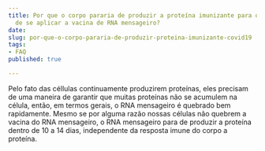 ```yaml
---
title: Por que o corpo pararia de produzir a proteína imunizante para o COVID-19 depois
  de se aplicar a vacina de RNA mensageiro?
date: 
slug: por-que-o-corpo-pararia-de-produzir-proteina-imunizante-covid19
tags:
- FAQ
published: true

---
```

Pelo fato das céllulas continuamente produzirem proteínas, eles precisam de uma maneira de garantir que muitas proteínas não se acumulem na célula, então, em termos gerais, o RNA mensageiro é quebrado bem rapidamente. Mesmo se por alguma razão nossas células não quebrem a vacina do RNA mensageiro, o RNA mensageiro para de produzir a proteína dentro de 10 a 14 dias, independente da resposta imune do corpo a proteína.